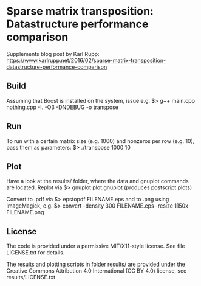 
# Sparse matrix transposition: Datastructure performance comparison

Supplements blog post by Karl Rupp:
https://www.karlrupp.net/2016/02/sparse-matrix-transposition-datastructure-performance-comparison

## Build

Assuming that Boost is installed on the system, issue e.g.
 $> g++ main.cpp nothing.cpp -I. -O3 -DNDEBUG -o transpose


## Run

To run with a certain matrix size (e.g. 1000) and nonzeros per row (e.g. 10), pass them as parameters:
 $> ./transpose 1000 10


## Plot

Have a look at the results/ folder, where the data and gnuplot commands are located.
Replot via
 $> gnuplot plot.gnuplot
(produces postscript plots)

Convert to .pdf via
 $> epstopdf FILENAME.eps
and to .png using ImageMagick, e.g.
 $> convert -density 300 FILENAME.eps -resize 1150x FILENAME.png



## License

The code is provided under a permissive MIT/X11-style license.
See file LICENSE.txt for details.

The results and plotting scripts in folder results/ are provided under the
Creative Commons Attribution 4.0 International (CC BY 4.0)
license, see results/LICENSE.txt

